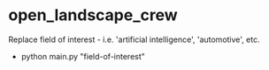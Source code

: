 # open_landscape_crew

Replace field of interest - i.e. 'artificial intelligence', 'automotive', etc.
- python main.py "field-of-interest"
